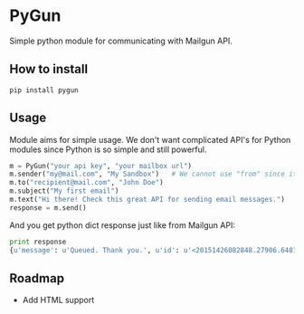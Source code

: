 # PyGun
Simple python module for communicating with Mailgun API.

## How to install

```
pip install pygun
```

## Usage
Module aims for simple usage. We don't want complicated API's for Python modules since Python is so simple and still powerful.

```python
m = PyGun("your api key", "your mailbox url")
m.sender("my@mail.com", "My Sandbox")   # We cannot use "from" since it's python keyword :(
m.to("recipient@mail.com", "John Doe")
m.subject("My first email")
m.text("Hi there! Check this great API for sending email messages.")
response = m.send()
```

And you get python dict response just like from Mailgun API:
```python
print response
{u'message': u'Queued. Thank you.', u'id': u'<20151426082848.27906.64814@sandboxbcf4ef3bde1d4b9e88c0a2d4e8afb579.mailgun.org>'}
```

## Roadmap
* Add HTML support
